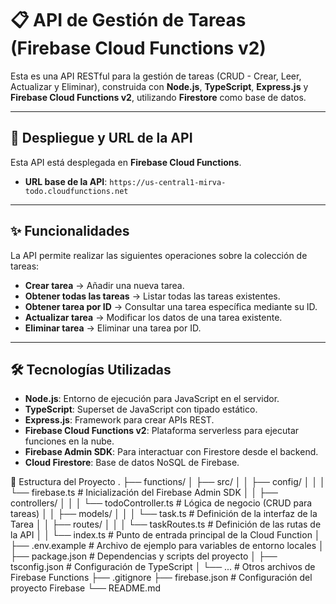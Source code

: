 # 📋 API de Gestión de Tareas (Firebase Cloud Functions v2)

Esta es una API RESTful para la gestión de tareas (CRUD - Crear, Leer, Actualizar y Eliminar), construida con **Node.js**, **TypeScript**, **Express.js** y **Firebase Cloud Functions v2**, utilizando **Firestore** como base de datos.

---

## 🚀 Despliegue y URL de la API

Esta API está desplegada en **Firebase Cloud Functions**.

- **URL base de la API**: `https://us-central1-mirva-todo.cloudfunctions.net`
  
---

## ✨ Funcionalidades

La API permite realizar las siguientes operaciones sobre la colección de tareas:

- **Crear tarea** → Añadir una nueva tarea.
- **Obtener todas las tareas** → Listar todas las tareas existentes.
- **Obtener tarea por ID** → Consultar una tarea específica mediante su ID.
- **Actualizar tarea** → Modificar los datos de una tarea existente.
- **Eliminar tarea** → Eliminar una tarea por ID.

---

## 🛠️ Tecnologías Utilizadas

- **Node.js**: Entorno de ejecución para JavaScript en el servidor.
- **TypeScript**: Superset de JavaScript con tipado estático.
- **Express.js**: Framework para crear APIs REST.
- **Firebase Cloud Functions v2**: Plataforma serverless para ejecutar funciones en la nube.
- **Firebase Admin SDK**: Para interactuar con Firestore desde el backend.
- **Cloud Firestore**: Base de datos NoSQL de Firebase.

📂 Estructura del Proyecto
.
├── functions/
│   ├── src/
│   │   ├── config/
│   │   │   └── firebase.ts           # Inicialización del Firebase Admin SDK
│   │   ├── controllers/
│   │   │   └── todoController.ts     # Lógica de negocio (CRUD para tareas)
│   │   ├── models/
│   │   │   └── task.ts               # Definición de la interfaz de la Tarea
│   │   ├── routes/
│   │   │   └── taskRoutes.ts         # Definición de las rutas de la API
│   │   └── index.ts                  # Punto de entrada principal de la Cloud Function
│   ├── .env.example                  # Archivo de ejemplo para variables de entorno locales
│   ├── package.json                  # Dependencias y scripts del proyecto
│   ├── tsconfig.json                 # Configuración de TypeScript
│   └── ...                           # Otros archivos de Firebase Functions
├── .gitignore
├── firebase.json                     # Configuración del proyecto Firebase
└── README.md
